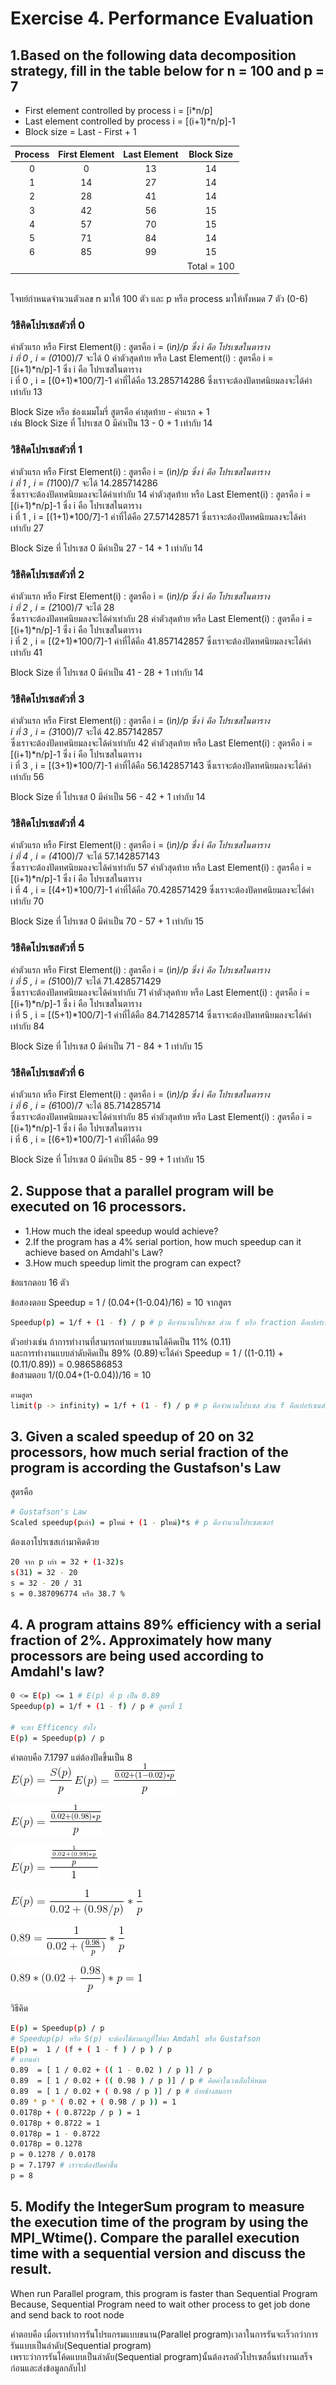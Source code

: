 # Exercise 4. Performance Evaluation

## 1.Based on the following data decomposition strategy, fill in the table below for n = 100 and p = 7

- First element controlled by process i = [i*n/p]
- Last element controlled by process i = [(i+1)*n/p]-1
- Block size = Last - First + 1

| Process | First Element  |Last Element| Block Size|
|:---:|:---:|:---:|:---:|
|0|0|13|14|
|1|14|27|14|
|2|28|41|14|
|3|42|56|15|
|4|57|70|15|
|5|71|84|14|
|6|85|99|15|
||||Total = 100|
<br>
โจทย์กำหนดจำนวนตัวเลข n มาให้ 100 ตัว และ p หรือ process มาให้ทั้งหมด 7 ตัว (0-6) <br>

### วิธีคิดโปรเซสตัวที่ 0
ค่าตัวแรก หรือ First Element(i) : สูตรคือ i = (i*n)/p ซึ่ง i คือ โปรเซสในตาราง <br>
i ที่ 0 , i = (0*100)/7 จะได้ 0 
ค่าตัวสุดท้าย หรือ Last Element(i) : สูตรคือ i = [(i+1)*n/p]-1 ซึ่ง i คือ โปรเซสในตาราง<br>
i ที่ 0 , i = [(0+1)*100/7]-1 ค่าที่ได้คือ 13.285714286 ซึ่งเราจะต้องปัดทศนิยมลงจะได้ค่าเท่ากับ 13<br>

Block Size หรือ ช่องเมมโมรี่ สูตรคือ ค่าสุดท้าย - ค่าแรก + 1<br>
เช่น Block Size ที่ โปรเซส 0 มีค่าเป็น 13 - 0 + 1 เท่ากับ 14<br>

### วิธีคิดโปรเซสตัวที่ 1
ค่าตัวแรก หรือ First Element(i) : สูตรคือ i = (i*n)/p ซึ่ง i คือ โปรเซสในตาราง <br>
i ที่ 1 , i = (1*100)/7 จะได้ 14.285714286 <br>
ซึ่งเราจะต้องปัดทศนิยมลงจะได้ค่าเท่ากับ 14
ค่าตัวสุดท้าย หรือ Last Element(i) : สูตรคือ i = [(i+1)*n/p]-1 ซึ่ง i คือ โปรเซสในตาราง<br>
i ที่ 1 , i = [(1+1)*100/7]-1 ค่าที่ได้คือ 27.571428571 ซึ่งเราจะต้องปัดทศนิยมลงจะได้ค่าเท่ากับ 27<br>

Block Size ที่ โปรเซส 0 มีค่าเป็น 27 - 14 + 1 เท่ากับ 14<br>

### วิธีคิดโปรเซสตัวที่ 2
ค่าตัวแรก หรือ First Element(i) : สูตรคือ i = (i*n)/p ซึ่ง i คือ โปรเซสในตาราง <br>
i ที่ 2 , i = (2*100)/7 จะได้ 28 <br>
ซึ่งเราจะต้องปัดทศนิยมลงจะได้ค่าเท่ากับ 28
ค่าตัวสุดท้าย หรือ Last Element(i) : สูตรคือ i = [(i+1)*n/p]-1 ซึ่ง i คือ โปรเซสในตาราง<br>
i ที่ 2 , i = [(2+1)*100/7]-1 ค่าที่ได้คือ 41.857142857 ซึ่งเราจะต้องปัดทศนิยมลงจะได้ค่าเท่ากับ 41<br>

Block Size ที่ โปรเซส 0 มีค่าเป็น 41 - 28 + 1 เท่ากับ 14<br>

### วิธีคิดโปรเซสตัวที่ 3
ค่าตัวแรก หรือ First Element(i) : สูตรคือ i = (i*n)/p ซึ่ง i คือ โปรเซสในตาราง <br>
i ที่ 3 , i = (3*100)/7 จะได้ 42.857142857   <br>
ซึ่งเราจะต้องปัดทศนิยมลงจะได้ค่าเท่ากับ 42
ค่าตัวสุดท้าย หรือ Last Element(i) : สูตรคือ i = [(i+1)*n/p]-1 ซึ่ง i คือ โปรเซสในตาราง<br>
i ที่ 3 , i = [(3+1)*100/7]-1 ค่าที่ได้คือ 56.142857143 ซึ่งเราจะต้องปัดทศนิยมลงจะได้ค่าเท่ากับ 56<br>

Block Size ที่ โปรเซส 0 มีค่าเป็น 56 - 42 + 1 เท่ากับ 14<br>

### วิธีคิดโปรเซสตัวที่ 4
ค่าตัวแรก หรือ First Element(i) : สูตรคือ i = (i*n)/p ซึ่ง i คือ โปรเซสในตาราง <br>
i ที่ 4 , i = (4*100)/7 จะได้ 57.142857143   <br>
ซึ่งเราจะต้องปัดทศนิยมลงจะได้ค่าเท่ากับ 57
ค่าตัวสุดท้าย หรือ Last Element(i) : สูตรคือ i = [(i+1)*n/p]-1 ซึ่ง i คือ โปรเซสในตาราง<br>
i ที่ 4 , i = [(4+1)*100/7]-1 ค่าที่ได้คือ 70.428571429
ซึ่งเราจะต้องปัดทศนิยมลงจะได้ค่าเท่ากับ 70 <br>

Block Size ที่ โปรเซส 0 มีค่าเป็น 70 - 57 + 1 เท่ากับ 15<br>

### วิธีคิดโปรเซสตัวที่ 5
ค่าตัวแรก หรือ First Element(i) : สูตรคือ i = (i*n)/p ซึ่ง i คือ โปรเซสในตาราง <br>
i ที่ 5 , i = (5*100)/7 จะได้ 71.428571429   <br>
ซึ่งเราจะต้องปัดทศนิยมลงจะได้ค่าเท่ากับ 71
ค่าตัวสุดท้าย หรือ Last Element(i) : สูตรคือ i = [(i+1)*n/p]-1 ซึ่ง i คือ โปรเซสในตาราง<br>
i ที่ 5 , i = [(5+1)*100/7]-1 ค่าที่ได้คือ 84.714285714
ซึ่งเราจะต้องปัดทศนิยมลงจะได้ค่าเท่ากับ 84 <br>

Block Size ที่ โปรเซส 0 มีค่าเป็น 71 - 84 + 1 เท่ากับ 15<br>

### วิธีคิดโปรเซสตัวที่ 6
ค่าตัวแรก หรือ First Element(i) : สูตรคือ i = (i*n)/p ซึ่ง i คือ โปรเซสในตาราง <br>
i ที่ 6 , i = (6*100)/7 จะได้ 85.714285714   <br>
ซึ่งเราจะต้องปัดทศนิยมลงจะได้ค่าเท่ากับ 85
ค่าตัวสุดท้าย หรือ Last Element(i) : สูตรคือ i = [(i+1)*n/p]-1 ซึ่ง i คือ โปรเซสในตาราง<br>
i ที่ 6 , i = [(6+1)*100/7]-1 ค่าที่ได้คือ 99 <br>

Block Size ที่ โปรเซส 0 มีค่าเป็น 85 - 99 + 1 เท่ากับ 15<br>

## 2. Suppose that a parallel program will be executed on 16 processors.

- 1.How much the ideal speedup would achieve?
- 2.If the program has a 4% serial portion, how much speedup can it achieve based on Amdahl's Law?
- 3.How much speedup limit the program can expect?

ข้อแรกตอบ 16 ตัว<br>

ข้อสองตอบ Speedup = 1 / (0.04+(1-0.04)/16) = 10
จากสูตร
```bash
Speedup(p) = 1/f + (1 - f) / p # p คือจำนวนโปรเซส ส่วน f หรือ fraction คือเปอร์เซนต์การทำงานของโปรแกรม (Serial Portion)
```
ตัวอย่างเช่น ถ้าการทำงานที่สามารถทำแบบขนานได้คิดเป็น 11% (0.11) <br>และการทำงานแบบลำดับคิดเป็น 89% (0.89)จะได้ค่า Speedup = 1 / ((1-0.11) + (0.11/0.89)) = 0.986586853
<br>
ข้อสามตอบ 1/(0.04+(1-0.04))/16 = 10

```bash
ตามสูตร
limit(p -> infinity) = 1/f + (1 - f) / p # p คือจำนวนโปรเซส ส่วน f คือเปอร์เซนต์การทำงานของโปรแกรม (Serial Portion)
```

## 3. Given a scaled speedup of 20 on 32 processors, how much serial fraction of the program is according the Gustafson's Law

สูตรคือ
```bash
# Gustafson's Law
Scaled speedup(pเก่า) = pใหม่ + (1 - pใหม่)*s # p คือจำนวนโปรเซสเซอร์
```
ต้องเอาโปรเซสเก่ามาคิดด้วย<br>

```bash
20 จาก p เก่า = 32 + (1-32)s
s(31) = 32 - 20
s = 32 - 20 / 31
s = 0.387096774 หรือ 38.7 %
```

## 4. A program attains 89% efficiency with a serial fraction of 2%. Approximately how many processors are being used according to Amdahl's law?

```bash
0 <= E(p) <= 1 # E(p) ที่ p เป็น 0.89
Speedup(p) = 1/f + (1 - f) / p # สูตรที่ 1

# จะหา Efficency ยังไง
E(p) = Speedup(p) / p
```
คำตอบคือ 7.1797 แต่ต้องปัดขึ้นเป็น 8<br>
![2](https://raw.githubusercontent.com/SunatP/ITCS443_Parallel/master/Exercise/EX4/img/1.gif)
![1](https://raw.githubusercontent.com/SunatP/ITCS443_Parallel/master/Exercise/EX4/img/2.gif)

![2](https://raw.githubusercontent.com/SunatP/ITCS443_Parallel/master/Exercise/EX4/img/CodeCogsEqn.gif)

![3](https://raw.githubusercontent.com/SunatP/ITCS443_Parallel/master/Exercise/EX4/img/CodeCogsEqn(1).gif)

![4](https://raw.githubusercontent.com/SunatP/ITCS443_Parallel/master/Exercise/EX4/img/CodeCogsEqn(2).gif)

![5](https://raw.githubusercontent.com/SunatP/ITCS443_Parallel/master/Exercise/EX4/img/CodeCogsEqn(3).gif)

![6](https://raw.githubusercontent.com/SunatP/ITCS443_Parallel/master/Exercise/EX4/img/CodeCogsEqn(4).gif)


วิธีคิด
```bash
E(p) = Speedup(p) / p  
# Speedup(p) หรือ S(p) จะต้องใช้ตามกฏที่ให้มา Amdahl หรือ Gustafson
E(p) =  1 / (f + ( 1 - f ) / p ) / p
# แทนค่า
0.89  = [ 1 / 0.02 + (( 1 - 0.02 ) / p )] / p
0.89  = [ 1 / 0.02 + (( 0.98 ) / p )] / p # คิดค่าในวงเล็บให้หมด
0.89  = [ 1 / 0.02 + ( 0.98 / p )] / p # ย้ายข้างสมการ
0.89 * p * ( 0.02 + ( 0.98 / p )) = 1 
0.0178p + ( 0.8722p / p ) = 1 
0.0178p + 0.8722 = 1
0.0178p = 1 - 0.8722
0.0178p = 0.1278
p = 0.1278 / 0.0178
p = 7.1797 # เราจะต้องปัดค่าขึ้น
p = 8
```

## 5. Modify the IntegerSum program to measure the execution time of the program by using the MPI_Wtime(). Compare the parallel execution time with a sequential version and discuss the result.

When run Parallel program, this program is faster than Sequential Program <br> Because, Sequential Program need to wait other process to get job done and send back to root node

คำตอบคือ เมื่อเราทำการรันโปรแกรมแบบขนาน(Parallel program)เวลาในการรันจะเร็วกว่าการรันแบบเป็นลำดับ(Sequential program)<br> เพราะว่าการรันโค้ดแบบเป็นลำดับ(Sequential program)นั้นต้องรอตัวโปรเซสอื่นทำงานเสร็จก่อนและส่งข้อมูลกลับไป